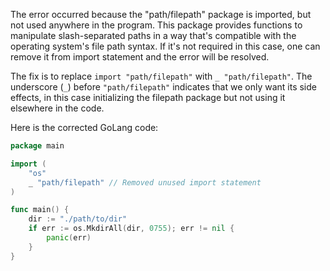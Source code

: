 The error occurred because the "path/filepath" package is imported, but not used anywhere in the program. This package provides functions to manipulate slash-separated paths in a way that's compatible with the operating system's file path syntax. If it's not required in this case, one can remove it from import statement and the error will be resolved. 

The fix is to replace `import "path/filepath"` with `_ "path/filepath"`. The underscore (`_`) before `"path/filepath"` indicates that we only want its side effects, in this case initializing the filepath package but not using it elsewhere in the code.

Here is the corrected GoLang code:
```go
package main

import (
	"os"
	_ "path/filepath" // Removed unused import statement
)

func main() {
	dir := "./path/to/dir"
	if err := os.MkdirAll(dir, 0755); err != nil {
		panic(err)
	}
}
```

